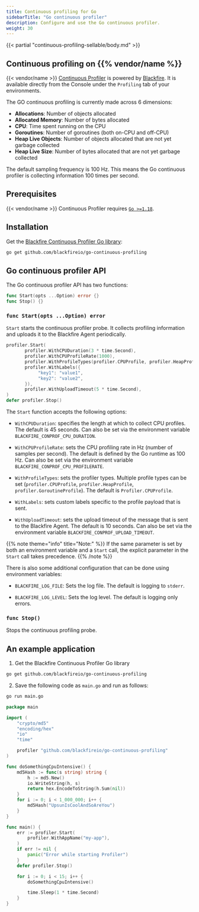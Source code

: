 ```yaml
---
title: Continuous profiling for Go
sidebarTitle: "Go continuous profiler"
description: Configure and use the Go continuous profiler.
weight: 30
---
```


{{< partial "continuous-profiling-sellable/body.md" >}}

## Continuous profiling on {{% vendor/name %}}

{{< vendor/name >}} [Continuous Profiler](/increase-observability/application-metrics/cont-prof.md) is powered by [Blackfire](../../../increase-observability/application-metrics/blackfire.md).
It is available directly from the Console under the `Profiling` tab of your environments.

The GO continuous profiling is currently made across 6 dimensions:
- **Allocations**: Number of objects allocated
- **Allocated Memory**: Number of bytes allocated
- **CPU**: Time spent running on the CPU
- **Goroutines**: Number of goroutines (both on-CPU and off-CPU)
- **Heap Live Objects**: Number of objects allocated that are not yet garbage collected
- **Heap Live Size**: Number of bytes allocated that are not yet garbage collected

The default sampling frequency is 100 Hz. This means the Go continuous profiler is
collecting information 100 times per second.

## Prerequisites

{{< vendor/name >}} Continuous Profiler requires [`Go >=1.18`](/languages/go.md).

## Installation

Get the [Blackfire Continuous Profiler Go library](https://github.com/blackfireio/go-continuous-profiling):

```bash
go get github.com/blackfireio/go-continuous-profiling
```

## Go continuous profiler API

The Go continuous profiler API has two functions:

```go
func Start(opts ...Option) error {}
func Stop() {}
```

### `func Start(opts ...Option) error`

`Start` starts the continuous profiler probe. It collects profiling information and uploads
it to the Blackfire Agent periodically.

```go
profiler.Start(
       profiler.WithCPUDuration(3 * time.Second),
       profiler.WithCPUProfileRate(1000),
       profiler.WithProfileTypes(profiler.CPUProfile, profiler.HeapProfile, profiler.GoroutineProfile),
       profiler.WithLabels({
            "key1": "value1",
            "key2": "value2",
       }),
       profiler.WithUploadTimeout(5 * time.Second),
)
defer profiler.Stop()
```

The `Start` function accepts the following options:

- `WithCPUDuration`: specifies the length at which to collect CPU profiles.
The default is 45 seconds. Can also be set via the environment variable `BLACKFIRE_CONPROF_CPU_DURATION`.

- `WithCPUProfileRate`: sets the CPU profiling rate in Hz (number of samples per second).
The default is defined by the Go runtime as 100 Hz. Can also be set via the environment
variable `BLACKFIRE_CONPROF_CPU_PROFILERATE`.

- `WithProfileTypes`: sets the profiler types. Multiple profile types can be set (`profiler.CPUProfile`, `profiler.HeapProfile`, `profiler.GoroutineProfile`).
The default is `Profiler.CPUProfile`.

- `WithLabels`: sets custom labels specific to the profile payload that is sent.

- `WithUploadTimeout`: sets the upload timeout of the message that is sent to the Blackfire Agent.
The default is 10 seconds. Can also be set via the environment variable `BLACKFIRE_CONPROF_UPLOAD_TIMEOUT`.

{{% note theme="info" title="Note:" %}}
If the same parameter is set by both an environment variable and a `Start` call, the explicit
parameter in the `Start` call takes precedence.
{{% /note %}}

There is also some additional configuration that can be done using environment variables:

- `BLACKFIRE_LOG_FILE`: Sets the log file. The default is logging to `stderr`.

- `BLACKFIRE_LOG_LEVEL`: Sets the log level. The default is logging only errors.

### `func Stop()`

Stops the continuous profiling probe.


## An example application

1. Get the Blackfire Continuous Profiler Go library

```bash
go get github.com/blackfireio/go-continuous-profiling
```

2. Save the following code as `main.go` and run as follows:

```bash
go run main.go
```

```go
package main

import (
	"crypto/md5"
	"encoding/hex"
	"io"
	"time"

	profiler "github.com/blackfireio/go-continuous-profiling"
)

func doSomethingCpuIntensive() {
	md5Hash := func(s string) string {
		h := md5.New()
		io.WriteString(h, s)
		return hex.EncodeToString(h.Sum(nil))
	}
	for i := 0; i < 1_000_000; i++ {
		md5Hash("UpsunIsCoolAndSoAreYou")
	}
}

func main() {
	err := profiler.Start(
		profiler.WithAppName("my-app"),
	)
	if err != nil {
		panic("Error while starting Profiler")
	}
	defer profiler.Stop()

	for i := 0; i < 15; i++ {
		doSomethingCpuIntensive()

		time.Sleep(1 * time.Second)
	}
}
```
